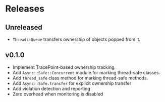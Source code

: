 # Releases

## Unreleased

  - `Thread::Queue` transfers ownership of objects popped from it.

## v0.1.0

  - Implement TracePoint-based ownership tracking.
  - Add `Async::Safe::Concurrent` module for marking thread-safe classes.
  - Add `thread_safe` class method for marking thread-safe methods.
  - Add `Async::Safe.transfer` for explicit ownership transfer
  - Add violation detection and reporting
  - Zero overhead when monitoring is disabled
